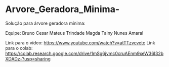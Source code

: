 # Arvore_Geradora_Minima-
Solução para árvore geradora mínima:

Equipe: 
Bruno Cesar Mateus Trindade
Magda Tainy Nunes Amaral

Link para o vídeo: https://www.youtube.com/watch?v=atTTzvcvetc
Link para o colab: https://colab.research.google.com/drive/1mSg6jvmc0cruAEnm9xeW36I32bXDADz-?usp=sharing
